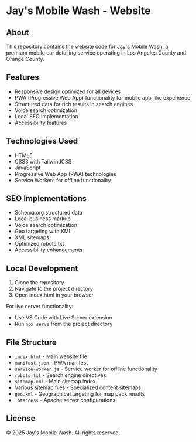 # Jay's Mobile Wash - Website

## About
This repository contains the website code for Jay's Mobile Wash, a premium mobile car detailing service operating in Los Angeles County and Orange County.

## Features
- Responsive design optimized for all devices
- PWA (Progressive Web App) functionality for mobile app-like experience
- Structured data for rich results in search engines
- Voice search optimization
- Local SEO implementation
- Accessibility features

## Technologies Used
- HTML5
- CSS3 with TailwindCSS
- JavaScript
- Progressive Web App (PWA) technologies
- Service Workers for offline functionality

## SEO Implementations
- Schema.org structured data
- Local business markup
- Voice search optimization
- Geo targeting with KML
- XML sitemaps
- Optimized robots.txt
- Accessibility enhancements

## Local Development
1. Clone the repository
2. Navigate to the project directory
3. Open index.html in your browser

For live server functionality:
- Use VS Code with Live Server extension
- Run `npx serve` from the project directory

## File Structure
- `index.html` - Main website file
- `manifest.json` - PWA manifest
- `service-worker.js` - Service worker for offline functionality
- `robots.txt` - Search engine directives
- `sitemap.xml` - Main sitemap index
- Various sitemap files - Specialized content sitemaps
- `geo.kml` - Geographical targeting for map pack results
- `.htaccess` - Apache server configurations

## License
© 2025 Jay's Mobile Wash. All rights reserved.